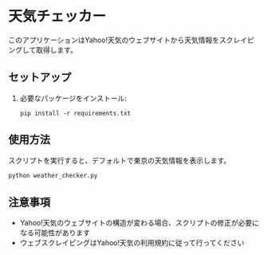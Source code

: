 # 天気チェッカー

このアプリケーションはYahoo!天気のウェブサイトから天気情報をスクレイピングして取得します。

## セットアップ

1. 必要なパッケージをインストール:
   ```
   pip install -r requirements.txt
   ```

## 使用方法

スクリプトを実行すると、デフォルトで東京の天気情報を表示します。

```python
python weather_checker.py
```

## 注意事項

- Yahoo!天気のウェブサイトの構造が変わる場合、スクリプトの修正が必要になる可能性があります
- ウェブスクレイピングはYahoo!天気の利用規約に従って行ってください
